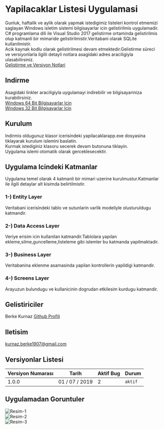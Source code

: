 # Yapilacaklar Listesi Uygulamasi

Gunluk, haftalik ve aylik olarak yapmak istedigimiz listeleri kontrol etmemizi saglayan Windows isletim sistemi bilgisayarlar icin gelistirilmis uygulamadir. <br/>
C# programlama dili ile Visual Studio 2017 gelistirme ortaminda gelistirilmis olup katmanli bir mimaride gelistirilmistir.Veritabani olarak SQLite kullanilmistir. <br/>
Acik kaynak kodlu olarak gelistirilmesi devam etmektedir.Gelistirme süreci ve versiyonlarla ilgilii detayli notlara asagidaki adres araciligiyla ulasabilirsiniz. <br/>
[Gelistirme ve Versiyon Notlari](http://app.berkekurnaz.com/kisiselappnot.html) <br/>



## Indirme
Asagidaki linkler araciligiyla uygulamayi indirebilir ve bilgisayariniza kurabilirsiniz. <br/>
[Windows 64 Bit Bilgisayarlar Icin](http://app.berkekurnaz.com/todo64.rar) <br/>
[Windows 32 Bit Bilgisayarlar Icin](http://app.berkekurnaz.com/todo32.rar) <br/>



## Kurulum
Indirmis oldugunuz klasor icerisindeki yapilacaklarapp.exe dosyasina tiklayarak kurulum islemini baslatin. <br/>
Kurmak istediginiz klasoru secerek devam butonuna tiklayin. <br/>
Uygulama islemi otomatik olarak gerceklesecektir.



## Uygulama Icindeki Katmanlar
Uygulama temel olarak 4 katmanli bir mimari uzerine kurulmustur.Katmanlar ile ilgili detaylar alt kisimda belirtilmistir.

### 1-) Entity Layer
Veritabani icerisindeki tablo ve sutunlarin varlik modeliyle olusturuldugu katmandir.

### 2-) Data Access Layer
Veriye erisim icin kullanilan katmandir.Tablolara yapılan ekleme,silme,guncelleme,listeleme gibi islemler bu katmanda yapilmaktadir. 

### 3-) Business Layer
Veritabanina eklenme asamasinda yapilan kontrollerin yapildigi katmandir.

### 4-) Screens Layer
Arayuzun bulundugu ve kullanicinin dogrudan etkilesim kurdugu katmandir.



## Gelistiriciler
Berke Kurnaz [Github Profili](https://www.berkekurnaz.com)



## Iletisim
kurnaz.berke1907@gmail.com



## Versiyonlar Listesi
Versiyon Numarası | Tarih | Aktif Bug | Durum
--- | --- | --- | ---
1.0.0 | 01 / 07 / 2019 | 2 | `aktif`



## Uygulamadan Goruntuler
![Resim-1](https://i.resimyukle.xyz/cCA4aM.png) <br/>
![Resim-2](https://i.resimyukle.xyz/WCRbKd.png) <br/>
![Resim-3](https://i.resimyukle.xyz/zxWMx8.png) <br/>
